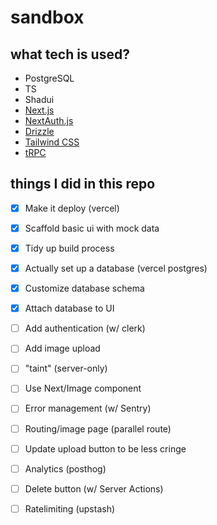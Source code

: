 # sandbox


## what tech is used?
- PostgreSQL
- TS
- Shadui
- [Next.js](https://nextjs.org)
- [NextAuth.js](https://next-auth.js.org)
- [Drizzle](https://orm.drizzle.team)
- [Tailwind CSS](https://tailwindcss.com)
- [tRPC](https://trpc.io)



## things I did in this repo


- [x]   Make it deploy (vercel)
- [x]	Scaffold basic ui with mock data
- [x]	Tidy up build process
- [x]   Actually set up a database (vercel postgres)
- [x]   Customize database schema
- [x]	Attach database to UI
- [ ]	Add authentication (w/ clerk)
- [ ]	Add image upload
- [ ]	"taint" (server-only)
- [ ]	Use Next/Image component
- [ ]	Error management (w/ Sentry)
- [ ]	Routing/image page (parallel route)
- [ ]	Update upload button to be less cringe
- [ ]	Analytics (posthog)
- [ ]	Delete button (w/ Server Actions)
- [ ]	Ratelimiting (upstash)


<!-- 

01) create scaffold

pnpm create t3-app@latest

02) commands

# run in development mode
pnpm dev 
# get database to match current schema
pnpm run db:push
# run drizzle studio to explore data (local.drizzle.studio)
pnpm run db:push




-->
